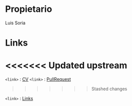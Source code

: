 Propietario
===========
Luis Soria

Links
=====
<<<<<<< Updated upstream
=======

`<link>` : [CV](./CV.md)
`<link>` : [PullRequest](./pullrequest.md)
>>>>>>> Stashed changes

`<link>` : [Links](./CV.md)


